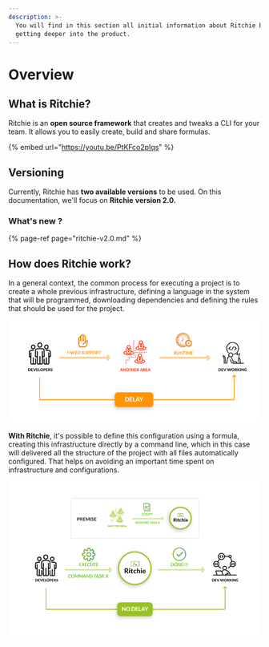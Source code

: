 ```yaml
---
description: >-
  You will find in this section all initial information about Ritchie before
  getting deeper into the product.
---
```


# Overview

## What is Ritchie?

Ritchie is an **open source framework** that creates and tweaks a CLI for your team. It allows you to easily create, build and share formulas.

{% embed url="https://youtu.be/PtKFco2pIqs" %}

## **Versioning** 

Currently, Ritchie has **two available versions** to be used. On this documentation, we'll focus on **Ritchie** **version 2.0.**

### **What's new ?**

{% page-ref page="ritchie-v2.0.md" %}

## **How does Ritchie work?**

In a general context, the common process for executing a project is to create a whole previous infrastructure, defining a language in the system that will be programmed, downloading dependencies and defining the rules that should be used for the project.

![WITHOUT Ritchie](.gitbook/assets/en-sem-ritchie.png)

**With Ritchie**, it's possible to define this configuration using a formula, creating this infrastructure directly by a command line, which in this case will delivered all the structure of the project with all files automatically configured. That helps on avoiding an important time spent on infrastructure and configurations.

![WITH Ritchie](.gitbook/assets/en-com-ritchie.png)

